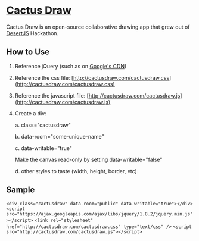[Cactus Draw](http://cactusdraw.com/)
=====================================

Cactus Draw is an open-source collaborative drawing app that grew out of [DesertJS](http://desertjs.org/) Hackathon.

How to Use
----------

1. Reference jQuery (such as on [Google's CDN](https://developers.google.com/speed/libraries/devguide#jquery))

2. Reference the css file: [http://cactusdraw.com/cactusdraw.css](http://cactusdraw.com/cactusdraw.css)

3. Reference the javascript file: [http://cactusdraw.com/cactusdraw.js](http://cactusdraw.com/cactusdraw.js)

4. Create a div:

   a. class="cactusdraw"

   b. data-room="some-unique-name"

   c. data-writable="true"
   
   Make the canvas read-only by setting data-writable="false"
   
   d. other styles to taste (width, height, border, etc)

Sample
------

`<div class="cactusdraw" data-room="public" data-writable="true"></div>`
`<script src="https://ajax.googleapis.com/ajax/libs/jquery/1.8.2/jquery.min.js"></script>`
`<link rel="stylesheet" href="http://cactusdraw.com/cactusdraw.css" type="text/css" />`
`<script src="http://cactusdraw.com/cactusdraw.js"></script>`
